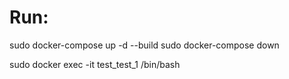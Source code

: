 # Run:
sudo docker-compose up -d --build
sudo docker-compose down 

sudo docker exec -it test_test_1 /bin/bash